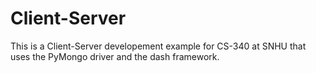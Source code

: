 # Client-Server
This is a Client-Server developement example for CS-340 at SNHU that uses the PyMongo driver and the dash framework.
